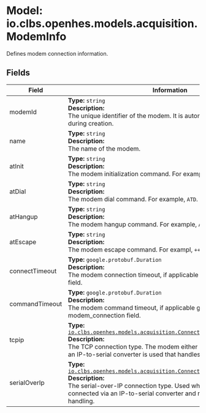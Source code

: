 # Model: io.clbs.openhes.models.acquisition.ModemInfo

Defines modem connection information.

## Fields

| Field | Information |
| --- | --- |
| modemId | <b>Type:</b> `string`<br><b>Description:</b><br>The unique identifier of the modem. It is automatically generated during creation. |
| name | <b>Type:</b> `string`<br><b>Description:</b><br>The name of the modem. |
| atInit | <b>Type:</b> `string`<br><b>Description:</b><br>The modem initialization command. For example, `AT&FE0X3`. |
| atDial | <b>Type:</b> `string`<br><b>Description:</b><br>The modem dial command. For example, `ATD`. |
| atHangup | <b>Type:</b> `string`<br><b>Description:</b><br>The modem hangup command. For example, `ATH`. |
| atEscape | <b>Type:</b> `string`<br><b>Description:</b><br>The modem escape command. For exampl, `+++`. |
| connectTimeout | <b>Type:</b> `google.protobuf.Duration`<br><b>Description:</b><br>The modem connection timeout, if applicable by the `modem_connection` field. |
| commandTimeout | <b>Type:</b> `google.protobuf.Duration`<br><b>Description:</b><br>The modem command timeout, if applicable given by the modem_connection field. |
| tcpip | <b>Type:</b> [`io.clbs.openhes.models.acquisition.ConnectionTypeDirectTcpIp`](model-io-clbs-openhes-models-acquisition-connectiontypedirecttcpip.md)<br><b>Description:</b><br>The TCP connection type. The modem either supports TCP directly, or an IP-to-serial converter is used that handles the serial configuration. |
| serialOverIp | <b>Type:</b> [`io.clbs.openhes.models.acquisition.ConnectionTypeControlledSerial`](model-io-clbs-openhes-models-acquisition-connectiontypecontrolledserial.md)<br><b>Description:</b><br>The serial-over-IP connection type. Used when the modem is connected via an IP-to-serial converter and requires specific handling. |

